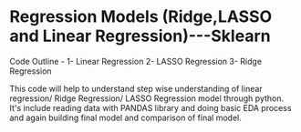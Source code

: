 # Regression Models (Ridge,LASSO and Linear Regression)---Sklearn
Code Outline - 
1- Linear Regression
2- LASSO Regression
3- Ridge Regression

This code will help to understand step wise understanding of linear regression/ Ridge Regression/ LASSO Regression model through python.
It's include reading data with PANDAS library and doing basic EDA process and again building final model and comparison of final model.

